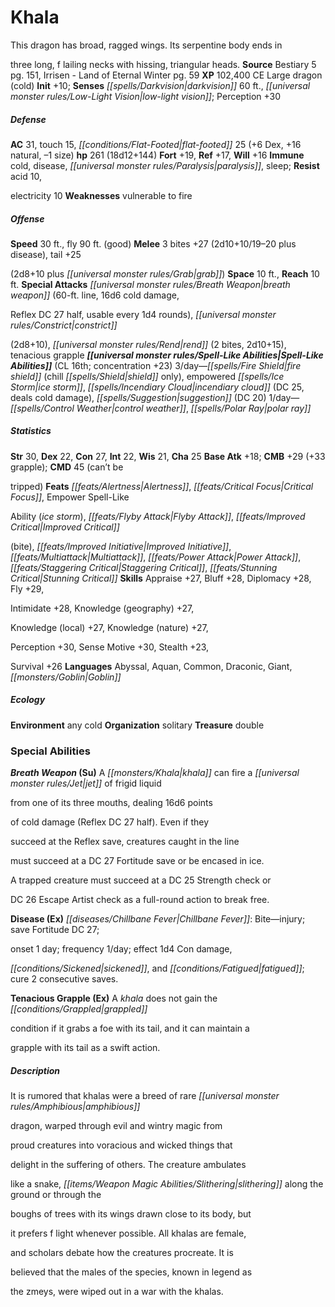 ﻿---
cssclass: [monsters]
title1: Khala
desc_short: This dragon has broad, ragged wings. Its serpentine body ends inthree
  long, f lailing necks with hissing, triangular heads.
title2: Khala
CR: 17
sources:
- name: Bestiary 5
  page: 151
  link: http://paizo.com/products/btpy9g9x?Pathfinder-Roleplaying-Game-Bestiary-5
- name: Irrisen - Land of Eternal Winter
  page: 59
  link: http://paizo.com/products/btpy8w7f?Pathfinder-Campaign-Setting-Irrisen-Land-of-Eternal-Winter
XP: 102400
alignment: CE
size: Large
type: dragon
subtypes:
- cold
initiative:
  bonus: 10
senses:
  darkvision: 60
  low-light vision: true
AC:
  AC: 31
  touch: 15
  flat_footed: 25
  components:
    dex: 6
    natural: 16
    size: -1
HP:
  HP: 261
  long: 18d12+144
saves:
  fort: 19
  ref: 17
  will: 16
immunities:
- cold
- disease
- paralysis
- sleep
resistances:
  acid: 10
  electricity: 10
weaknesses:
- vulnerable to fire
speeds:
  base: 30
  fly: 90
  fly_maneuverability: good
attacks:
  melee:
  - - text: 3 bites +27 (2d10+10/19-20 plus disease)
      entries:
      - - damage: 2d10+10
          crit_range: 19-20
        - effect: disease
      count: 3
      attack: bites
      bonus:
      - 27
    - text: tail +25(2d8+10 plus grab)
      entries:
      - - damage: 2d8+10
        - effect: grab
      attack: tail
      bonus:
      - 25
  special:
  - breath weapon (60-ft. line, 16d6 cold damage,Reflex DC 27 half, usable every 1d4
    rounds)
  - constrict(2d8+10)
  - rend (2 bites, 2d10+15)
  - tenacious grapple
space: 10
reach: 10
spell_like_abilities:
  entries:
  - name: fire shield
    source: default
    freq: 3/day
    other: chill shield only
  - name: empowered ice storm
    source: default
    freq: 3/day
  - name: incendiary cloud
    source: default
    freq: 3/day
    DC: 25
    other: deals cold damage
  - name: suggestion
    source: default
    freq: 3/day
    DC: 20
  - name: control weather
    source: default
    freq: 1/day
  - name: polar ray
    source: default
    freq: 1/day
  sources:
  - name: default
    CL: 16
    concentration: 23
ability_scores:
  STR: 30
  DEX: 22
  CON: 27
  INT: 22
  WIS: 21
  CHA: 25
BAB: 18
CMB: 29
CMB_other: +33 grapple
CMD: 45
CMD_other: can't betripped
feats:
- name: Alertness
- name: Critical Focus
- name: Empower Spell-LikeAbility (ice storm)
- name: Flyby Attack
- name: Improved Critical(bite)
- name: Improved Initiative
- name: Multiattack
- name: Power Attack
- name: Staggering Critical
- name: Stunning Critical
skills:
  Appraise: 27
  Bluff: 28
  Diplomacy: 28
  Fly: 29
  Intimidate: 28
  Knowledge (geography): 27
  Knowledge (local): 27
  Knowledge (nature): 27
  Perception: 30
  Sense Motive: 30
  Stealth: 23
  Survival: 26
languages:
- Abyssal
- Aquan
- Common
- Draconic
- Giant
- Goblin
ecology:
  environment: any cold
  organization: solitary
  treasure_type: double
special_abilities:
  Breath Weapon (Su): A khala can fire a jet of frigid liquidfrom one of its three
    mouths, dealing 16d6 pointsof cold damage (Reflex DC 27 half). Even if theysucceed
    at the Reflex save, creatures caught in the linemust succeed at a DC 27 Fortitude
    save or be encased in ice.A trapped creature must succeed at a DC 25 Strength
    check orDC 26 Escape Artist check as a full-round action to break free.
  Disease (Ex): 'Chillbane Fever: Bite-injury; save Fortitude DC 27;onset 1 day; frequency
    1/day; effect 1d4 Con damage,sickened, and fatigued; cure 2 consecutive saves.'
  Tenacious Grapple (Ex): A khala does not gain the grappledcondition if it grabs
    a foe with its tail, and it can maintain agrapple with its tail as a swift action.
desc_long: It is rumored that khalas were a breed of rare amphibiousdragon, warped
  through evil and wintry magic fromproud creatures into voracious and wicked things
  thatdelight in the suffering of others. The creature ambulateslike a snake, slithering
  along the ground or through theboughs of trees with its wings drawn close to its
  body, butit prefers f light whenever possible. All khalas are female,and scholars
  debate how the creatures procreate. It isbelieved that the males of the species,
  known in legend asthe zmeys, were wiped out in a war with the khalas.

---

# Khala
This dragon has broad, ragged wings. Its serpentine body ends in

three long, f lailing necks with hissing, triangular heads.
**Source** Bestiary 5 pg. 151, Irrisen - Land of Eternal Winter pg. 59
**XP** 102,400
CE Large dragon (cold)
**Init** +10; **Senses** _[[spells/Darkvision|darkvision]]_ 60 ft., _[[universal monster rules/Low-Light Vision|low-light vision]]_; Perception +30

##### Defense

**AC** 31, touch 15, _[[conditions/Flat-Footed|flat-footed]]_ 25 (+6 Dex, +16 natural, –1 size)
**hp** 261 (18d12+144)
**Fort** +19, **Ref** +17, **Will** +16
**Immune** cold, disease, _[[universal monster rules/Paralysis|paralysis]]_, sleep; **Resist** acid 10,

electricity 10
**Weaknesses** vulnerable to fire

##### Offense
**Speed** 30 ft., fly 90 ft. (good)
**Melee** 3 bites +27 (2d10+10/19–20 plus disease), tail +25

(2d8+10 plus _[[universal monster rules/Grab|grab]]_)
**Space** 10 ft., **Reach** 10 ft.
**Special Attacks** _[[universal monster rules/Breath Weapon|breath weapon]]_ (60-ft. line, 16d6 cold damage,

Reflex DC 27 half, usable every 1d4 rounds), _[[universal monster rules/Constrict|constrict]]_

(2d8+10), _[[universal monster rules/Rend|rend]]_ (2 bites, 2d10+15), tenacious grapple
**_[[universal monster rules/Spell-Like Abilities|Spell-Like Abilities]]_** (CL 16th; concentration +23)
3/day—_[[spells/Fire Shield|fire shield]]_ (chill _[[spells/Shield|shield]]_ only), empowered _[[spells/Ice Storm|ice storm]]_, _[[spells/Incendiary Cloud|incendiary cloud]]_ (DC 25, deals cold damage), _[[spells/Suggestion|suggestion]]_ (DC 20)
1/day—_[[spells/Control Weather|control weather]]_, _[[spells/Polar Ray|polar ray]]_

##### Statistics
**Str** 30, **Dex** 22, **Con** 27, **Int** 22, **Wis** 21, **Cha** 25
**Base Atk** +18; **CMB** +29 (+33 grapple); **CMD** 45 (can’t be

tripped)
**Feats** _[[feats/Alertness|Alertness]]_, _[[feats/Critical Focus|Critical Focus]]_, Empower Spell-Like

Ability (_ice storm_), _[[feats/Flyby Attack|Flyby Attack]]_, _[[feats/Improved Critical|Improved Critical]]_

(bite), _[[feats/Improved Initiative|Improved Initiative]]_, _[[feats/Multiattack|Multiattack]]_, _[[feats/Power Attack|Power Attack]]_, _[[feats/Staggering Critical|Staggering Critical]]_, _[[feats/Stunning Critical|Stunning Critical]]_
**Skills** Appraise +27, Bluff +28, Diplomacy +28, Fly +29,

Intimidate +28, Knowledge (geography) +27,

Knowledge (local) +27, Knowledge (nature) +27,

Perception +30, Sense Motive +30, Stealth +23,

Survival +26
**Languages** Abyssal, Aquan, Common, Draconic, Giant, _[[monsters/Goblin|Goblin]]_

##### Ecology

**Environment** any cold
**Organization** solitary
**Treasure** double

### Special Abilities

**_Breath Weapon_ (Su)** A _[[monsters/Khala|khala]]_ can fire a _[[universal monster rules/Jet|jet]]_ of frigid liquid

from one of its three mouths, dealing 16d6 points

of cold damage (Reflex DC 27 half). Even if they

succeed at the Reflex save, creatures caught in the line

must succeed at a DC 27 Fortitude save or be encased in ice.

A trapped creature must succeed at a DC 25 Strength check or

DC 26 Escape Artist check as a full-round action to break free.

**Disease (Ex)** _[[diseases/Chillbane Fever|Chillbane Fever]]_: Bite—injury; save Fortitude DC 27;

onset 1 day; frequency 1/day; effect 1d4 Con damage,

_[[conditions/Sickened|sickened]]_, and _[[conditions/Fatigued|fatigued]]_; cure 2 consecutive saves.

**Tenacious Grapple (Ex)** A _khala_ does not gain the _[[conditions/Grappled|grappled]]_

condition if it grabs a foe with its tail, and it can maintain a

grapple with its tail as a swift action.

##### Description

It is rumored that khalas were a breed of rare _[[universal monster rules/Amphibious|amphibious]]_

dragon, warped through evil and wintry magic from

proud creatures into voracious and wicked things that

delight in the suffering of others. The creature ambulates

like a snake, _[[items/Weapon Magic Abilities/Slithering|slithering]]_ along the ground or through the

boughs of trees with its wings drawn close to its body, but

it prefers f light whenever possible. All khalas are female,

and scholars debate how the creatures procreate. It is

believed that the males of the species, known in legend as

the zmeys, were wiped out in a war with the khalas.